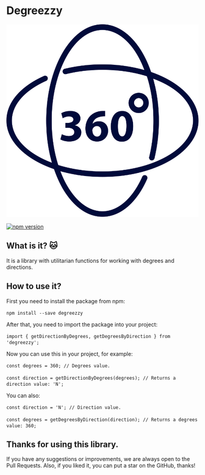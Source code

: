 # **Degreezzy**
![Logo](https://github.com/IOINITID/degreezzy/blob/master/logo.svg "Logo")

[![npm version](https://badge.fury.io/js/degreezzy.svg)](https://badge.fury.io/js/degreezzy)

## What is it? 🐱

It is a library with utilitarian functions for working with degrees and directions.

## How to use it?

First you need to install the package from npm:

```
npm install --save degreezzy
```

After that, you need to import the package into your project:

```
import { getDirectionByDegrees, getDegreesByDirection } from 'degreezzy';
```

Now you can use this in your project, for example:

```
const degrees = 360; // Degrees value.

const direction = getDirectionByDegrees(degrees); // Returns a direction value: 'N';
```

You can also:

```
const direction = 'N'; // Direction value.

const degrees = getDegreesByDirection(direction); // Returns a degrees value: 360;
```

## Thanks for using this library.

If you have any suggestions or improvements, we are always open to the Pull Requests.
Also, if you liked it, you can put a star on the GitHub, thanks!